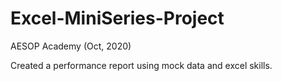 # Excel-MiniSeries-Project
AESOP Academy (Oct, 2020)

Created a performance report using mock data and excel skills. 
